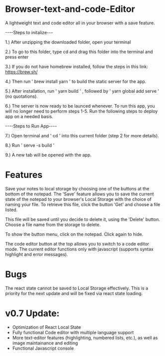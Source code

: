 # Browser-text-and-code-Editor
A lightweight text and code editor all in your browser with a save feature.


----Steps to initalize---

1.) After unzipping the downloaded folder, open your terminal 

2.) To go to this folder, type cd and drag this folder into the terminal and press enter

3.) If you do not have homebrew installed, follow the steps in this link:
    https://brew.sh/

4.) Then run ' brew install yarn ' to build the static server for the app.

5.) After installation, run  ' yarn build ' , followed by ' yarn global add serve ' (no quotations).
 
6.) The server is now ready to be launced whenever. To run this app, you will no longer need to perform steps 1-5. Run the following steps      to deploy app on a needed basis.


----Steps to Run App----

7.) Open terminal and ' cd ' into this current folder (step 2 for more details).

8.) Run ' serve -s build '

9.) A new tab will be opened with the app. 


# Features

Save your notes to local storage by choosing one of the buttons at the bottom of the notepad. The 'Save' feature allows you to save the current state of the notepad to your browser's Local Storage with the choice of naming your file. To retrieve this file, click the button 'Get' and choose a file listed.

This file will be saved until you decide to delete it, using the 'Delete' button. Choose a file name from the storage to delete.

To show the button menu, click on the notepad. Click again to hide.

The code editor button at the top allows you to switch to a code editor mode. The current editor functions only with javascript (supports syntax highlight and error messages).


# Bugs

The react state cannot be saved to Local Storage effectively. This is a priority for the next update and will be fixed via react state loading.


# v0.7 Update:

- Optimization of React Local State
- Fully functional Code editor with multiple language support
- More text-editor features (highlighting, numbered lists, etc.), as well as image  maintainance and editing
- Functional Javascript console

